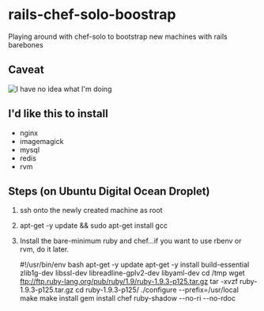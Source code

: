# rails-chef-solo-boostrap

Playing around with chef-solo to bootstrap new machines with rails barebones

## Caveat

![I have no idea what I'm doing](http://farm8.staticflickr.com/7392/11079402145_15ac409a0e_o.jpg)

## I'd like this to install

* nginx
* imagemagick
* mysql
* redis
* rvm

## Steps (on Ubuntu Digital Ocean Droplet)

1. ssh onto the newly created machine as root
2. apt-get -y update && sudo apt-get install gcc
3. Install the bare-minimum ruby and chef...if you want to use rbenv or rvm, do it later.

    #!/usr/bin/env bash
    apt-get -y update
    apt-get -y install build-essential zlib1g-dev libssl-dev libreadline-gplv2-dev libyaml-dev
    cd /tmp
    wget ftp://ftp.ruby-lang.org/pub/ruby/1.9/ruby-1.9.3-p125.tar.gz
    tar -xvzf ruby-1.9.3-p125.tar.gz
    cd ruby-1.9.3-p125/
    ./configure --prefix=/usr/local
    make
    make install
    gem install chef ruby-shadow --no-ri --no-rdoc